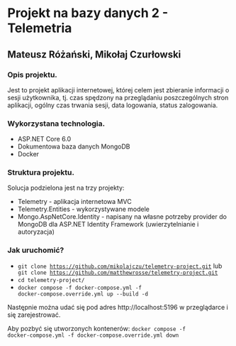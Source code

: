 # Projekt na bazy danych 2 - Telemetria

## Mateusz Różański, Mikołaj Czurłowski

### Opis projektu.

Jest to projekt aplikacji internetowej, której celem jest zbieranie informacji o sesji użytkownika, tj. czas spędzony na przeglądaniu poszczególnych stron aplikacji,
ogólny czas trwania sesji, data logowania, status zalogowania.

### Wykorzystana technologia.

- ASP.NET Core 6.0
- Dokumentowa baza danych MongoDB
- Docker

### Struktura projektu.

Solucja podzielona jest na trzy projekty:

- Telemetry - aplikacja internetowa MVC
- Telemetry.Entities - wykorzystywane modele
- Mongo.AspNetCore.Identity - napisany na własne potrzeby provider do MongoDB dla ASP.NET Identity Framework (uwierzytelnianie i autoryzacja)

### Jak uruchomić?

- <code>git clone https://github.com/mikolajczu/telemetry-project.git</code> lub <code> git clone https://github.com/matthewrosse/telemetry-project.git</code>
- <code>cd telemetry-project/</code>
- <code>docker compose -f docker-compose.yml -f docker-compose.override.yml up --build -d</code>

Następnie można udać się pod adres http://localhost:5196 w przeglądarce i się zarejestrować.

Aby pozbyć się utworzonych kontenerów: <code>docker compose -f docker-compose.yml -f docker-compose.override.yml down</code>
